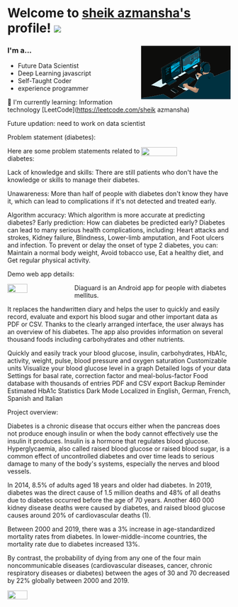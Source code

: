 # Welcome to [sheik azmansha's](https://github.com//) profile! <a href="https://github.com/sheik azmansha/"> <img src="https://media.giphy.com/media/hvRJCLFzcasrR4ia7z/giphy.gif" width="25px"></a>
 ### I'm a...   <img src="https://raw.githubusercontent.com/Potential17/Potential17/master/user%20(2).gif" height=25% width=40% align="right">
* Future Data Scientist 
* Deep Learning javascript
* Self-Taught Coder
* experience programmer


🌱 I'm currently learning: Information technology [LeetCode](https://leetcode.com/sheik azmansha)<br>

Future updation: need to work on data scientist


Problem statement
(diabetes):

  <img src="https://miro.medium.com/v2/resize:fit:1024/1*B8gZWOU9GTpz4ps4I7rZjQ.jpeg" height=10% width=40% align="right">
  
  
Here are some problem statements related to diabetes:

Lack of knowledge and skills: There are still patients who don't have the knowledge or skills to manage their diabetes. 

Unawareness: More than half of people with diabetes don't know they have it, which can lead to complications if it's not detected and treated early. 

Algorithm accuracy: Which algorithm is more accurate at predicting diabetes? 
Early prediction: How can diabetes be predicted early? 
Diabetes can lead to many serious health complications, including: Heart attacks and strokes, Kidney failure, Blindness, Lower-limb amputation, and Foot ulcers and infection. 
To prevent or delay the onset of type 2 diabetes, you can: Maintain a normal body weight, Avoid tobacco use, Eat a healthy diet, and Get regular physical activity. 


Demo web app details:


<img src="https://raw.githubusercontent.com/Faltenreich/Diaguard/develop/resource/image/marketing/showcase.png"  height=20% width=30% align="left">

Diaguard is an Android app for people with diabetes mellitus.

It replaces the handwritten diary and helps the user to quickly and easily record, evaluate and export his blood sugar and other important data as PDF or CSV. Thanks to the clearly arranged interface, the user always has an overview of his diabetes. The app also provides information on several thousand foods including carbohydrates and other nutrients.

Quickly and easily track your blood glucose, insulin, carbohydrates, HbA1c, activity, weight, pulse, blood pressure and oxygen saturation
Customizable units
Visualize your blood glucose level in a graph
Detailed logs of your data
Settings for basal rate, correction factor and meal-bolus-factor
Food database with thousands of entries
PDF and CSV export
Backup
Reminder
Estimated HbA1c
Statistics
Dark Mode
Localized in English, German, French, Spanish and Italian



Project overview:


Diabetes is a chronic disease that occurs either when the pancreas does not produce enough insulin or when the body cannot effectively use the insulin it produces. Insulin is a hormone that regulates blood glucose. Hyperglycaemia, also called raised blood glucose or raised blood sugar, is a common effect of uncontrolled diabetes and over time leads to serious damage to many of the body's systems, especially the nerves and blood vessels.

In 2014, 8.5% of adults aged 18 years and older had diabetes. In 2019, diabetes was the direct cause of 1.5 million deaths and 48% of all deaths due to diabetes occurred before the age of 70 years. Another 460 000 kidney disease deaths were caused by diabetes, and raised blood glucose causes around 20% of cardiovascular deaths (1).

Between 2000 and 2019, there was a 3% increase in age-standardized mortality rates from diabetes. In lower-middle-income countries, the mortality rate due to diabetes increased 13%.

By contrast, the probability of dying from any one of the four main noncommunicable diseases (cardiovascular diseases, cancer, chronic respiratory diseases or diabetes) between the ages of 30 and 70 decreased by 22% globally between 2000 and 2019. 




 <img src="https://link.springer.com/article/10.1007/s13402-021-00626-9.jpeg"  height=20% width=30% align="left">












